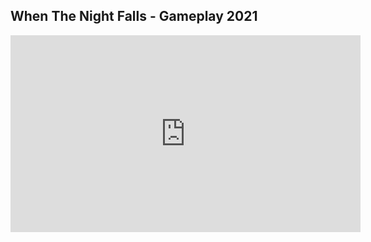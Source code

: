 ## When The Night Falls - Gameplay 2021
<iframe id="video" width="560" height="315" src="https://www.youtube.com/embed/crZS4dXqhqU/" frameborder="0" allow="autoplay; encrypted-media" allowfullscreen=""></iframe>
